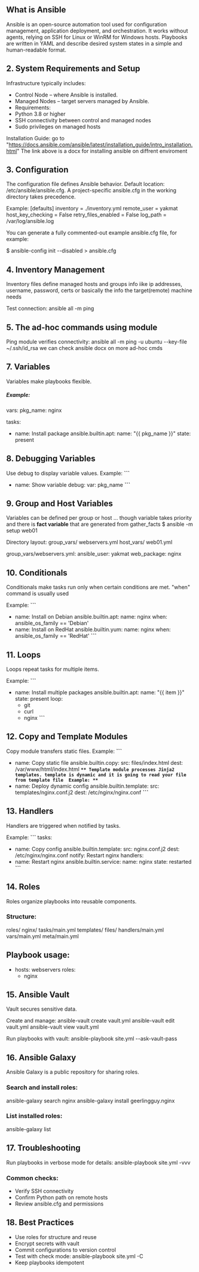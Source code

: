 
## What is Ansible

Ansible is an open-source automation tool used for configuration management, application deployment, and orchestration. It works without agents, relying on SSH for Linux or WinRM for Windows hosts. Playbooks are written in YAML and describe desired system states in a simple and human-readable format.


## 2. System Requirements and Setup
Infrastructure typically includes:
- Control Node – where Ansible is installed.
- Managed Nodes – target servers managed by Ansible.
- Requirements:
- Python 3.8 or higher
- SSH connectivity between control and managed nodes
- Sudo privileges on managed hosts

Installation Guide:
go to "https://docs.ansible.com/ansible/latest/installation_guide/intro_installation.html" 
The link above is a docx for installing ansible on diffrent enviroment

## 3. Configuration
The configuration file defines Ansible behavior. Default location: /etc/ansible/ansible.cfg. 
A project-specific ansible.cfg in the working directory takes precedence.

Example:
[defaults]
inventory = ./inventory.yml
remote_user = yakmat
host_key_checking = False
retry_files_enabled = False
log_path = /var/log/ansible.log

You can generate a fully commented-out example ansible.cfg file, for example:

$ ansible-config init --disabled > ansible.cfg

## 4. Inventory Management
Inventory files define managed hosts and groups info iike ip addresses, username, password, certs or basically the info the target(remote) machine needs


Test connection:
ansible all -m ping

## 5. The ad-hoc commands using module
Ping module verifies connectivity:
ansible all -m ping -u ubuntu --key-file ~/.ssh/id_rsa
we can check ansible docx on more ad-hoc cmds


## 7. Variables
Variables make playbooks flexible.

##### Example:
vars:
  pkg_name: nginx

tasks:
  - name: Install package
    ansible.builtin.apt:
      name: "{{ pkg_name }}"
      state: present
## 8. Debugging Variables
Use debug to display variable values.
Example:
**```**
- name: Show variable
  debug:
    var: pkg_name
 **```**
## 9. Group and Host Variables
Variables can be defined per group or host ... though variable takes priority and there is **fact variable** that are generated from gather_facts
$ ansible -m setup web01

Directory layout:
group_vars/
  webservers.yml
host_vars/
  web01.yml

group_vars/webservers.yml:
ansible_user: yakmat
web_package: nginx
## 10. Conditionals
Conditionals make tasks run only when certain conditions are met. "when" command is usually used

Example:
**```**
- name: Install on Debian
  ansible.builtin.apt:
    name: nginx
  when: ansible_os_family == 'Debian'
- name: Install on RedHat
  ansible.builtin.yum:
    name: nginx
  when: ansible_os_family == 'RedHat'
**```**
## 11. Loops
Loops repeat tasks for multiple items.

Example:
**```**
- name: Install multiple packages
  ansible.builtin.apt:
    name: "{{ item }}"
    state: present
  loop:
    - git
    - curl
    - nginx
**```**
## 12. Copy and Template Modules
Copy module transfers static files.
Example:
**```**
- name: Copy static file
  ansible.builtin.copy:
    src: files/index.html
    dest: /var/www/html/index.html
**```**
Template module processes Jinja2 templates. template is dynamic and it is going to read your file from template file 
Example:
**```**
- name: Deploy dynamic config
  ansible.builtin.template:
    src: templates/nginx.conf.j2
    dest: /etc/nginx/nginx.conf
**```**
## 13. Handlers
Handlers are triggered when notified by tasks.

Example:
**```**
tasks:
  - name: Copy config
    ansible.builtin.template:
      src: nginx.conf.j2
      dest: /etc/nginx/nginx.conf
    notify: Restart nginx
handlers:
  - name: Restart nginx
    ansible.builtin.service:
      name: nginx
      state: restarted
**```**
## 14. Roles
Roles organize playbooks into reusable components.

### Structure:
roles/
  nginx/
    tasks/main.yml
    templates/
    files/
    handlers/main.yml
    vars/main.yml
    meta/main.yml

Playbook usage:
---
- hosts: webservers
  roles:
    - nginx
## 15. Ansible Vault
Vault secures sensitive data.

Create and manage:
ansible-vault create vault.yml
ansible-vault edit vault.yml
ansible-vault view vault.yml

Run playbooks with vault:
ansible-playbook site.yml --ask-vault-pass
## 16. Ansible Galaxy
Ansible Galaxy is a public repository for sharing roles.

### Search and install roles:
ansible-galaxy search nginx
ansible-galaxy install geerlingguy.nginx

### List installed roles:
ansible-galaxy list
## 17. Troubleshooting
Run playbooks in verbose mode for details:
ansible-playbook site.yml -vvv

### Common checks:
- Verify SSH connectivity
- Confirm Python path on remote hosts
- Review ansible.cfg and permissions
## 18. Best Practices
- Use roles for structure and reuse
- Encrypt secrets with vault
- Commit configurations to version control
- Test with check mode: ansible-playbook site.yml -C
- Keep playbooks idempotent
  
  







